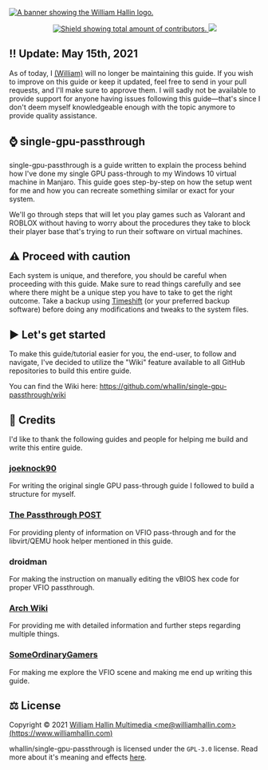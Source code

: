 <!-- HEADER -->
<a href="https://williamhallin.com"><img src="https://raw.githubusercontent.com/whallin/whallin/master/img_header.png" alt="A banner showing the William Hallin logo."></a>

<!-- SHIELDS -->
<p align=center>
  <a href="https://github.com/whallin/single-gpu-passthrough/graphs/contributors">
    <img src="https://img.shields.io/github/contributors/whallin/single-gpu-passthrough.svg?style=for-the-badge&color=brightgreen" alt="Shield showing total amount of contributors.">
  </a>
  <img src="https://badges.pufler.dev/visits/whallin/single-gpu-passthrough?style=for-the-badge">
</p>

<!-- ATTENTION -->
## ‼️ Update: May 15th, 2021
As of today, I [(William)](https://github.com/whallin) will no longer be maintaining this guide. If you wish to improve on this guide or keep it updated, feel free to send in your pull requests, and I'll make sure to approve them. I will sadly not be available to provide support for anyone having issues following this guide—that's since I don't deem myself knowledgeable enough with the topic anymore to provide quality assistance.

<!-- ABOUT -->
## ⌚️ single-gpu-passthrough
single-gpu-passthrough is a guide written to explain the process behind how I've done my single GPU pass-through to my Windows 10 virtual machine in Manjaro. This guide goes step-by-step on how the setup went for me and how you can recreate something similar or exact for your system.

We'll go through steps that will let you play games such as Valorant and ROBLOX without having to worry about the procedures they take to block their player base that's trying to run their software on virtual machines.

<!-- WARNING -->
## ⚠️ Proceed with caution
Each system is unique, and therefore, you should be careful when proceeding with this guide. Make sure to read things carefully and see where there might be a unique step you have to take to get the right outcome. Take a backup using [Timeshift](https://github.com/teejee2008/timeshift) (or your preferred backup software) before doing any modifications and tweaks to the system files. 

<!-- INTRO -->
## ▶️ Let's get started
To make this guide/tutorial easier for you, the end-user, to follow and navigate, I've decided to utilize the "Wiki" feature available to all GitHub repositories to build this entire guide. 

You can find the Wiki here: https://github.com/whallin/single-gpu-passthrough/wiki

<!-- CREDITS -->
## 🤝 Credits
I'd like to thank the following guides and people for helping me build and write this entire guide.

### [joeknock90](https://github.com/joeknock90)
For writing the original single GPU pass-through guide I followed to build a structure for myself.

### [The Passthrough POST](https://passthroughpo.st/)
For providing plenty of information on VFIO pass-through and for the libvirt/QEMU hook helper mentioned in this guide.

### droidman
For making the instruction on manually editing the vBIOS hex code for proper VFIO passthrough. 

### [Arch Wiki](https://wiki.archlinux.org/)
For providing me with detailed information and further steps regarding multiple things.

### [SomeOrdinaryGamers](https://www.youtube.com/user/SomeOrdinaryGamers)
For making me explore the VFIO scene and making me end up writing this guide.

<!-- LICENSE -->
## ⚖️ License
Copyright © 2021 [William Hallin Multimedia &lt;me@williamhallin.com&gt; (https://www.williamhallin.com)](https://www.williamhallin.com)

whallin/single-gpu-passthrough is licensed under the ``GPL-3.0`` license. Read more about it's meaning and effects [here](https://github.com/whallin/single-gpu-passthrough/blob/main/LICENSE).
